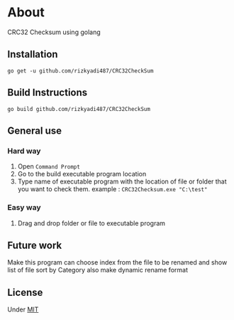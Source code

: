 # About

CRC32 Checksum using golang

## Installation

```
go get -u github.com/rizkyadi487/CRC32CheckSum
```

## Build Instructions

```
go build github.com/rizkyadi487/CRC32CheckSum
```
## General use
### Hard way
1. Open `Command Prompt`
2. Go to the build executable program location
3. Type name of executable program with the location of file or folder that you want to check them. example : `CRC32Checksum.exe "C:\test"`

### Easy way
1. Drag and drop folder or file to executable program

## Future work

Make this program can choose index from the file to be renamed and show list of file sort by Category also make dynamic rename format

## License

Under [MIT](LICENSE)
